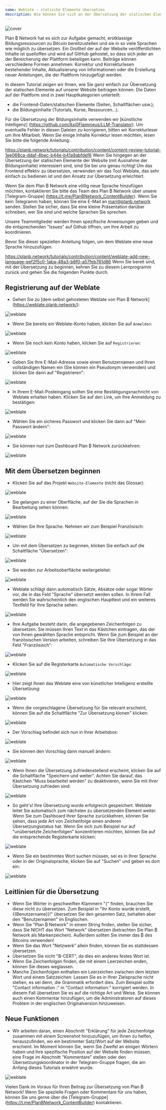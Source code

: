 ```yaml
---
name: Weblate - statische Elemente übersetzen
description: Wie können Sie sich an der Übersetzung der statischen Elemente auf planb.network beteiligen?
---
```

![cover](assets/cover.webp)

Plan ₿ Network hat es sich zur Aufgabe gemacht, erstklassige Bildungsressourcen zu Bitcoin bereitzustellen und sie in so viele Sprachen wie möglich zu übersetzen. Ein Großteil der auf der Website veröffentlichten Inhalte ist quelloffen und wird auf GitHub gehostet, so dass sich jeder an der Bereicherung der Plattform beteiligen kann. Beiträge können verschiedene Formen annehmen: Korrektur und Korrekturlesen bestehender Inhalte, Aktualisierung von Informationen oder die Erstellung neuer Anleitungen, die der Plattform hinzugefügt werden.

In diesem Tutorial zeigen wir Ihnen, wie Sie ganz einfach zur Übersetzung der statischen Elemente auf unserer Website beitragen können. Die Daten auf der Plattform sind in zwei Hauptkategorien unterteilt:


- die Frontend-Daten/statischen Elemente (Seiten, Schaltflächen usw.);
- die Bildungsinhalte (Tutorials, Kurse, Ressourcen...).

Für die Übersetzung der Bildungsinhalte verwenden wir [künstliche Intelligenz] (https://github.com/Asi0Flammeus/LLM-Translator). Um eventuelle Fehler in diesen Dateien zu korrigieren, bitten wir Korrekturleser um ihre Mitarbeit. Wenn Sie einige Inhalte Korrektur lesen möchten, lesen Sie bitte die folgende Anleitung:

https://planb.network/tutorials/contribution/content/content-review-tutorial-1ee068ca-ddaf-4bec-b44e-b41a9abfdef6
Wenn Sie hingegen an der Übersetzung der statischen Elemente der Website (mit Ausnahme der Bildungsinhalte) interessiert sind, sind Sie bei uns genau richtig! Um das Frontend effektiv zu übersetzen, verwenden wir das Tool Weblate, das sehr einfach zu bedienen ist und den Ansatz zur Übersetzung erleichtert.

Wenn Sie dem Plan ₿ Network eine völlig neue Sprache hinzufügen möchten, kontaktieren Sie bitte das Team des Plan ₿ Network über unsere [Telegram-Gruppe] (https://t.me/PlanBNetwork_ContentBuilder). Wenn Sie kein Telegramm haben, können Sie eine E-Mail an mari@planb.network senden. Stellen Sie sicher, dass Sie eine kleine Präsentation darüber schreiben, wer Sie sind und welche Sprachen Sie sprechen.

Unsere Teammitglieder werden Ihnen spezifische Anweisungen geben und die entsprechenden "Issues" auf Github öffnen, um Ihre Arbeit zu koordinieren.

Bevor Sie dieser speziellen Anleitung folgen, um dem Weblate eine neue Sprache hinzuzufügen.

https://planb.network/tutorials/contribution/content/weblate-add-new-language-eef2f5c0-1aba-48a3-b8f0-a57feb761d86
Wenn Sie bereit sind, mit der Übersetzung zu beginnen, kehren Sie zu diesem Lernprogramm zurück und gehen Sie die folgenden Punkte durch.

## Registrierung auf der Weblate


- Gehen Sie zu [dem selbst gehosteten Weblate von Plan ₿ Network] (https://weblate.planb.network/):

![weblate](assets/01.webp)


- Wenn Sie bereits ein Weblate-Konto haben, klicken Sie auf `Anmelden`:

![weblate](assets/02.webp)


- Wenn Sie noch kein Konto haben, klicken Sie auf `Registrieren`:

![weblate](assets/03.webp)


- Geben Sie Ihre E-Mail-Adresse sowie einen Benutzernamen und Ihren vollständigen Namen ein (Sie können ein Pseudonym verwenden) und klicken Sie dann auf "Registrieren":

![weblate](assets/04.webp)


- In Ihrem E-Mail-Posteingang sollten Sie eine Bestätigungsnachricht von Weblate erhalten haben. Klicken Sie auf den Link, um Ihre Anmeldung zu bestätigen:

![weblate](assets/05.webp)


- Wählen Sie ein sicheres Passwort und klicken Sie dann auf "Mein Passwort ändern":

![weblate](assets/06.webp)


- Sie können nun zum Dashboard Plan ₿ Network zurückkehren:

![weblate](assets/07.webp)

## Mit dem Übersetzen beginnen


- Klicken Sie auf das Projekt `Website-Elemente` (nicht das Glossar):

![weblate](assets/08.webp)


- Sie gelangen zu einer Oberfläche, auf der Sie die Sprachen in Bearbeitung sehen können:

![weblate](assets/09.webp)


- Wählen Sie Ihre Sprache. Nehmen wir zum Beispiel Französisch:

![weblate](assets/10.webp)


- Um mit dem Übersetzen zu beginnen, klicken Sie einfach auf die Schaltfläche "Übersetzen":

![weblate](assets/11.webp)


- Sie werden zur Arbeitsoberfläche weitergeleitet:

![weblate](assets/12.webp)


- Weblate schlägt dann automatisch Sätze, Absätze oder sogar Wörter vor, die in das Feld "Sprache" übersetzt werden sollen. In Ihrem Fall werden Sie wahrscheinlich den englischen Haupttext und ein weiteres Textfeld für Ihre Sprache sehen:

![weblate](assets/13.webp)


- Ihre Aufgabe besteht darin, die angegebenen Zeichenfolgen zu übersetzen. Sie müssen Ihren Text in das Kästchen eintragen, das der von Ihnen gewählten Sprache entspricht. Wenn Sie zum Beispiel an der französischen Version arbeiten, schreiben Sie Ihre Übersetzung in das Feld "Französisch":

![weblate](assets/14.webp)


- Klicken Sie auf die Registerkarte `Automatische Vorschläge`:

![weblate](assets/15.webp)


- Hier zeigt Ihnen das Weblate eine von künstlicher Intelligenz erstellte Übersetzung:

![weblate](assets/16.webp)


- Wenn die vorgeschlagene Übersetzung für Sie relevant erscheint, können Sie auf die Schaltfläche "Zur Übersetzung klonen" klicken:

![weblate](assets/17.webp)


- Der Vorschlag befindet sich nun in Ihrer Arbeitsbox:

![weblate](assets/18.webp)


- Sie können den Vorschlag dann manuell ändern:

![weblate](assets/19.webp)


- Wenn Ihnen die Übersetzung zufriedenstellend erscheint, klicken Sie auf die Schaltfläche "Speichern und weiter". Achten Sie darauf, das Kästchen "Muss bearbeitet werden" zu deaktivieren, wenn Sie mit Ihrer Übersetzung zufrieden sind:

![weblate](assets/20.webp)


- So geht's! Ihre Übersetzung wurde erfolgreich gespeichert. Weblate leitet Sie automatisch zum nächsten zu übersetzenden Element weiter. Wenn Sie zum Dashboard Ihrer Sprache zurückkehren, können Sie sehen, dass jede Art von Zeichenfolge einen anderen Übersetzungsstatus hat. Wenn Sie sich zum Beispiel nur auf "unübersetzte Zeichenfolgen" konzentrieren möchten, können Sie auf die entsprechende Registerkarte klicken:

![weblate](assets/21.webp)


- Wenn Sie ein bestimmtes Wort suchen müssen, sei es in Ihrer Sprache oder in der Originalsprache, klicken Sie auf "Suchen" und geben es dort ein:

![weblate](assets/22.webp)

## Leitlinien für die Übersetzung


- Wenn Sie Wörter in geschweiften Klammern "{" finden, brauchen Sie diese nicht zu übersetzen. Zum Beispiel in "Ihr Konto wurde erstellt, {{Benutzername}}!" übersetzen Sie den gesamten Satz, behalten aber den "Benutzernamen" im Englischen.
- Wenn Sie "Plan ₿ Network" in einem String finden, stellen Sie sicher, dass Sie NICHT das Wort "Network" übersetzen (betrachten Sie Plan ₿ Network als Markenzeichen). Außerdem sollten Sie immer das ₿ des Bitcoins verwenden!
- Wenn Sie das Wort "Netzwerk" allein finden, können Sie es stattdessen übersetzen.
- Übersetzen Sie nicht "B-CERT", da dies ein anderes festes Wort ist.
- Wenn Sie Zeichenfolgen finden, die mit einem Leerzeichen enden, können Sie dieses weglassen.
- Manche Zeichenfolgen enthalten ein Leerzeichen zwischen dem letzten Wort und einem Satzzeichen: Lassen Sie es in Ihrer Zielsprache nicht stehen, es sei denn, die Grammatik erfordert dies. Zum Beispiel sollte "Contact information :" in "Contact information:" korrigiert werden. In diesem Fall übersetzen Sie es auf die richtige Art und Weise. Sie können auch einen Kommentar hinzufügen, um die Administratoren auf dieses Problem in der englischen Originalversion hinzuweisen.

## Neue Funktionen


- Wir arbeiten daran, einen Abschnitt "Erklärung" für jede Zeichenfolge zusammen mit einem Screenshot hinzuzufügen, um Ihnen zu helfen, herauszufinden, wo ein bestimmter Satz/Wort auf der Website erscheint. Im Moment können Sie, wenn Sie Zweifel an einigen Wörtern haben und ihre spezifische Position auf der Website finden müssen, eine Frage im Abschnitt "Kommentare" stellen oder den Übersetzungskoordinator in der Telegram-Gruppe fragen, die am Anfang dieses Tutorials erwähnt wurde.

![weblate](assets/23.webp)

Vielen Dank im Voraus für Ihren Beitrag zur Übersetzung von Plan ₿ Network! Wenn Sie spezielle Fragen oder Kommentare für uns haben, können Sie uns gerne über die [Telegram-Gruppe] (https://t.me/PlanBNetwork_ContentBuilder) kontaktieren.

